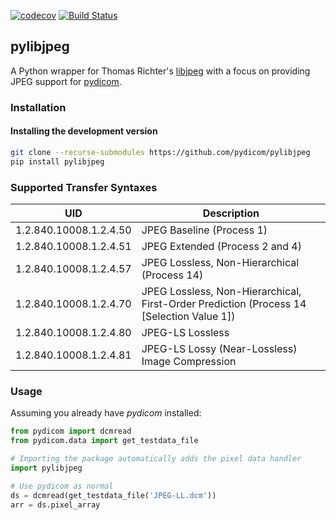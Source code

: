[![codecov](https://codecov.io/gh/pydicom/pylibjpeg/branch/master/graph/badge.svg)](https://codecov.io/gh/pydicom/pylibjpeg)
[![Build Status](https://travis-ci.org/pydicom/pylibjpeg.svg?branch=master)](https://travis-ci.org/pydicom/pylibjpeg)

## pylibjpeg

A Python wrapper for Thomas Richter's
[libjpeg](https://github.com/thorfdbg/libjpeg) with a focus on providing JPEG
support for [pydicom](https://github.com/pydicom/pydicom).


### Installation
#### Installing the development version
```bash
git clone --recurse-submodules https://github.com/pydicom/pylibjpeg
pip install pylibjpeg
```

### Supported Transfer Syntaxes

| UID | Description |
| --- | --- |
| 1.2.840.10008.1.2.4.50 | JPEG Baseline (Process 1) |
| 1.2.840.10008.1.2.4.51 | JPEG Extended (Process 2 and 4) |
| 1.2.840.10008.1.2.4.57 | JPEG Lossless, Non-Hierarchical (Process 14) |
| 1.2.840.10008.1.2.4.70 | JPEG Lossless, Non-Hierarchical, First-Order Prediction (Process 14 [Selection Value 1]) |
| 1.2.840.10008.1.2.4.80 | JPEG-LS Lossless |
| 1.2.840.10008.1.2.4.81 | JPEG-LS Lossy (Near-Lossless) Image Compression |

### Usage

Assuming you already have *pydicom* installed:

```python
from pydicom import dcmread
from pydicom.data import get_testdata_file

# Importing the package automatically adds the pixel data handler
import pylibjpeg

# Use pydicom as normal
ds = dcmread(get_testdata_file('JPEG-LL.dcm'))
arr = ds.pixel_array
```
